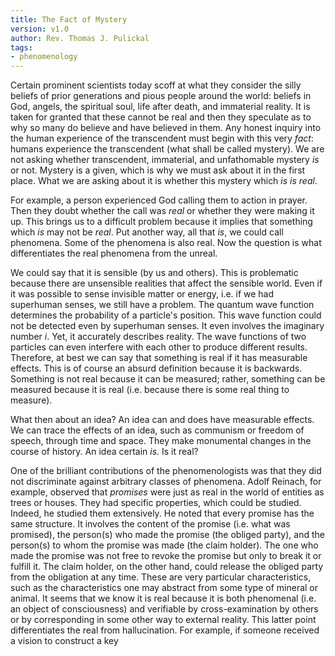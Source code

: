 ```yaml
---
title: The Fact of Mystery
version: v1.0
author: Rev. Thomas J. Pulickal
tags:
- phenomenology
---
```

Certain prominent scientists today scoff at what they consider the silly beliefs of prior generations and pious people around the world: beliefs in God, angels, the spiritual soul, life after death, and immaterial reality. It is taken for granted that these cannot be real and then they speculate as to why so many do believe and have believed in them. Any honest inquiry into the human experience of the transcendent must begin with this very *fact*: humans experience the transcendent (what shall be called mystery). We are not asking whether transcendent, immaterial, and unfathomable mystery *is* or not. Mystery is a given, which is why we must ask about it in the first place. What we are asking about it is whether this mystery which *is* *is real*.

For example, a person experienced God calling them to action in prayer. Then they doubt whether the call was *real* or whether they were making it up. This brings us to a difficult problem because it implies that something which *is* may not be *real*. Put another way, all that *is*, we could call phenomena. Some of the phenomena is also real. Now the question is what differentiates the real phenomena from the unreal.

We could say that it is sensible (by us and others). This is problematic because there are unsensible realities that affect the sensible world. Even if it was possible to sense invisible matter or energy, i.e. if we had superhuman senses, we still have a problem. The quantum wave function determines the probability of a particle's position. This wave function could not be detected even by superhuman senses. It even involves the imaginary number $i$. Yet, it accurately describes reality. The wave functions of two particles can even interfere with each other to produce different results. Therefore, at best we can say that something is real if it has measurable effects. This is of course an absurd definition because it is backwards. Something is not real because it can be measured; rather, something can be measured because it is real (i.e. because there is some real thing to measure).

What then about an idea? An idea can and does have measurable effects. We can trace the effects of an idea, such as communism or freedom of speech, through time and space. They make monumental changes in the course of history. An idea certain *is*. Is it real?

One of the brilliant contributions of the phenomenologists was that they did not discriminate against arbitrary classes of phenomena. Adolf Reinach, for example, observed that *promises* were just as real in the world of entities as trees or houses. They had specific properties, which could be studied. Indeed, he studied them extensively. He noted that every promise has the same structure. It involves the content of the promise (i.e. what was promised), the person(s) who made the promise (the obliged party), and the person(s) to whom the promise was made (the claim holder). The one who made the promise was not free to revoke the promise but only to break it or fulfill it. The claim holder, on the other hand, could release the obliged party from the obligation at any time. These are very particular characteristics, such as the characteristics one may abstract from some type of mineral or animal. It seems that we know it is real because it is both phenomenal (i.e. an object of consciousness) and verifiable by cross-examination by others or by corresponding in some other way to external reality. This latter point differentiates the real from hallucination. For example, if someone received a vision to construct a key